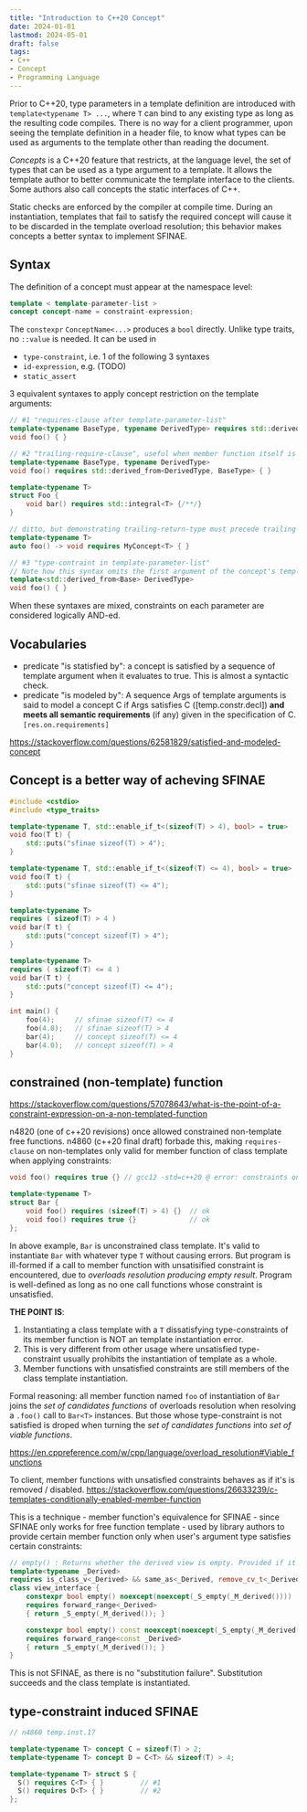 ```yaml
---
title: "Introduction to C++20 Concept"
date: 2024-01-01
lastmod: 2024-05-01
draft: false
tags:
- C++
- Concept
- Programming Language
---
```


Prior to C++20, type parameters in a template definition are introduced with `template<typename T> ...`, where `T` can bind to any existing type as long as the resulting code compiles. There is no way for a client programmer, upon seeing the template definition in a header file, to know what types can be used as arguments to the template other than reading the document.
 
*Concepts* is a C++20 feature that restricts, at the language level, the set of types that can be used as a type argument to a template.
It allows the template author to better communicate the template interface to the clients.
Some authors also call concepts the static interfaces of C++.

Static checks are enforced by the compiler at compile time. During an instantiation, templates that fail to satisfy the required concept will cause it to be discarded in the template overload resolution; this behavior makes concepts a better syntax to implement SFINAE.

<!-- When the instantiation  -->
<!-- It's known as a *substitution failure* if the type argument `T` causes syntax error in the resulting instantiation. -->
<!-- property a type must exhibit in order to be acceptable  --
<!---->

## Syntax

The definition of a concept must appear at the namespace level:

```c++
template < template-parameter-list >
concept concept-name = constraint-expression;
```

The `constexpr` `ConceptName<...>` produces a `bool` directly. Unlike type traits, no `::value` is needed. It can be used in
- `type-constraint`, i.e. 1 of the following 3 syntaxes
- `id-expression`, e.g. (TODO)
- `static_assert`

3 equivalent syntaxes to apply concept restriction on the template arguments:

```c++
// #1 "requires-clause after template-parameter-list"
template<typename BaseType, typename DerivedType> requires std::derived_from<DerivedType, BaseType>
void foo() { }

// #2 "trailing-require-clause", useful when member function itself is not templated, but has type constraint on class template argument.
template<typename BaseType, typename DerivedType>
void foo() requires std::derived_from<DerivedType, BaseType> { }

template<typename T>
struct Foo {
    void bar() requires std::integral<T> {/**/}
}

// ditto, but demonstrating trailing-return-type must precede trailing-require-clause
template<typename T> 
auto foo() -> void requires MyConcept<T> { }

// #3 "type-contraint in template-parameter-list"
// Note how this syntax omits the first argument of the concept's template-parameter-list, comparing with #1 and #2
template<std::derived_from<Base> DerivedType>
void foo() { }
```

When these syntaxes are mixed, constraints on each parameter are considered logically AND-ed.

## Vocabularies

- predicate "is statisfied by": a concept is satisfied by a sequence of template argument when it evaluates to true. This is almost a syntactic check.
- predicate "is modeled by": A sequence Args of template arguments is said to model a concept C if Args satisfies C ([temp.constr.decl]) **and meets all semantic requirements** (if any) given in the specification of C. `[res.on.requirements]`

https://stackoverflow.com/questions/62581829/satisfied-and-modeled-concept

## Concept is a better way of acheving SFINAE

```c++
#include <cstdio>
#include <type_traits>

template<typename T, std::enable_if_t<(sizeof(T) > 4), bool> = true>
void foo(T t) {
    std::puts("sfinae sizeof(T) > 4");
}

template<typename T, std::enable_if_t<(sizeof(T) <= 4), bool> = true>
void foo(T t) {
    std::puts("sfinae sizeof(T) <= 4");
}

template<typename T>
requires ( sizeof(T) > 4 )
void bar(T t) {
    std::puts("concept sizeof(T) > 4");
}

template<typename T>
requires ( sizeof(T) <= 4 )
void bar(T t) {
    std::puts("concept sizeof(T) <= 4");
}

int main() {
    foo(4);     // sfinae sizeof(T) <= 4
    foo(4.0);   // sfinae sizeof(T) > 4
    bar(4);     // concept sizeof(T) <= 4
    bar(4.0);   // concept sizeof(T) > 4
}
```

## constrained (non-template) function

https://stackoverflow.com/questions/57078643/what-is-the-point-of-a-constraint-expression-on-a-non-templated-function

n4820 (one of c++20 revisions) once allowed constrained non-template free functions.
n4860 (c++20 final draft) forbade this, making `requires-clause` on non-templates only valid for member function of class template when applying constraints:

```c++
void foo() requires true {} // gcc12 -std=c++20 @ error: constraints on a non-templated function

template<typename T>
struct Bar {
    void foo() requires (sizeof(T) > 4) {}  // ok
    void foo() requires true {}             // ok
};
```

In above example, `Bar` is unconstrained class template. It's valid to instantiate `Bar` with whatever type `T` without causing errors.
But program is ill-formed if a call to member function with unsatisified constraint is encountered, due to *overloads resolution producing empty result*.
Program is well-defined as long as no one call functions whose constraint is unsatisfied.

**THE POINT IS**:
1. Instantiating a class template with a `T` dissatisfying type-constraints of its member function is NOT an template instantiation error.
2. This is very different from other usage where unsatisfied type-constraint usually prohibits the instantiation of template as a whole.
3. Member functions with unsatisfied constraints are still members of the class template instantiation.

Formal reasoning: all member function named `foo` of instantiation of `Bar` joins the *set of candidates functions* of overloads resolution when resolving a `.foo()` call to `Bar<T>` instances. But those whose type-constraint is not satisfied is droped when turning the *set of candidates functions* into *set of viable functions*.

https://en.cppreference.com/w/cpp/language/overload_resolution#Viable_functions

To client, member functions with unsatisfied constraints behaves as if it's is removed / disabled.
https://stackoverflow.com/questions/26633239/c-templates-conditionally-enabled-member-function

This is a technique - member function's equivalence for SFINAE - since SFINAE only works for free function template - used by library authors to provide certain member function only when user's argument type satisfies certain constraints:

```c++
// empty() : Returns whether the derived view is empty. Provided if it satisfies sized_range or forward_range.
template<typename _Derived>
requires is_class_v<_Derived> && same_as<_Derived, remove_cv_t<_Derived>>
class view_interface {
    constexpr bool empty() noexcept(noexcept(_S_empty(_M_derived())))
    requires forward_range<_Derived>
    { return _S_empty(_M_derived()); }

    constexpr bool empty() const noexcept(noexcept(_S_empty(_M_derived())))
    requires forward_range<const _Derived>
    { return _S_empty(_M_derived()); }
}
```

This is not SFINAE, as there is no "substitution failure". Substitution succeeds and the class template is instantiated.

## type-constraint induced SFINAE

```c++
// n4860 temp.inst.17

template<typename T> concept C = sizeof(T) > 2;
template<typename T> concept D = C<T> && sizeof(T) > 4;

template<typename T> struct S {
  S() requires C<T> { }         // #1
  S() requires D<T> { }         // #2
};
